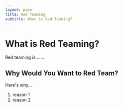 ```yaml
---
layout: page
title: Red Teaming
subtitle: What is Red Teaming?
---
```


# What is Red Teaming?

Red teaming is.......

## Why Would You Want to Red Team?

Here's why...

1. reason 1
2. reason 2
